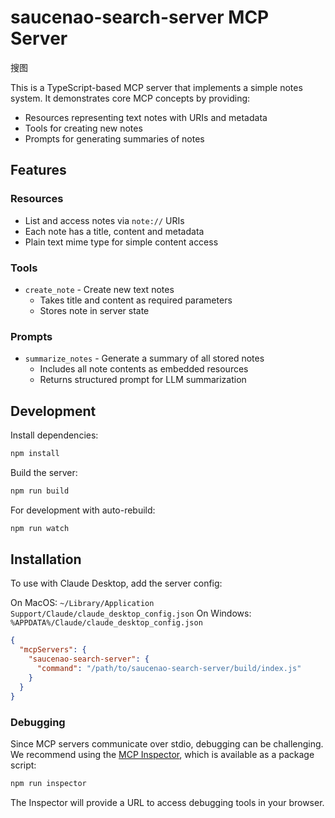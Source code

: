 # saucenao-search-server MCP Server

搜图

This is a TypeScript-based MCP server that implements a simple notes system. It demonstrates core MCP concepts by providing:

- Resources representing text notes with URIs and metadata
- Tools for creating new notes
- Prompts for generating summaries of notes

## Features

### Resources
- List and access notes via `note://` URIs
- Each note has a title, content and metadata
- Plain text mime type for simple content access

### Tools
- `create_note` - Create new text notes
  - Takes title and content as required parameters
  - Stores note in server state

### Prompts
- `summarize_notes` - Generate a summary of all stored notes
  - Includes all note contents as embedded resources
  - Returns structured prompt for LLM summarization

## Development

Install dependencies:
```bash
npm install
```

Build the server:
```bash
npm run build
```

For development with auto-rebuild:
```bash
npm run watch
```

## Installation

To use with Claude Desktop, add the server config:

On MacOS: `~/Library/Application Support/Claude/claude_desktop_config.json`
On Windows: `%APPDATA%/Claude/claude_desktop_config.json`

```json
{
  "mcpServers": {
    "saucenao-search-server": {
      "command": "/path/to/saucenao-search-server/build/index.js"
    }
  }
}
```

### Debugging

Since MCP servers communicate over stdio, debugging can be challenging. We recommend using the [MCP Inspector](https://github.com/modelcontextprotocol/inspector), which is available as a package script:

```bash
npm run inspector
```

The Inspector will provide a URL to access debugging tools in your browser.
